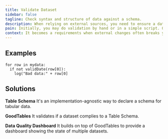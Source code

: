 ```yaml
---
title: Validate Dataset
sidebar: false
tagline: Check syntax and structure of data against a schema.
description: When relying on external sources, you need to ensure a dataset remains valid over time.
pain: Initially, you may do validation by hand or in a simple script. Over time, the Frictionless Data-way is to declare expectations in a file and have a library to continuously verify that for you.
context: It becomes a requirements when external changes often breaks your pipeline.
---
```


## Examples

```
for row in mydata:
  if not validDate(row[0]):
    log("Bad data:" + row[0]
```

## Solutions

**Table Schema**
It's an implementation-agnostic way to declare a schema for tabular data.
 
**GoodTables**
It validates if a dataset complies to a Table Schema.
 
**Data Quality Dashboard**
It builds on top of GoodTables to provide a dashboard showing the state of multiple datasets.
